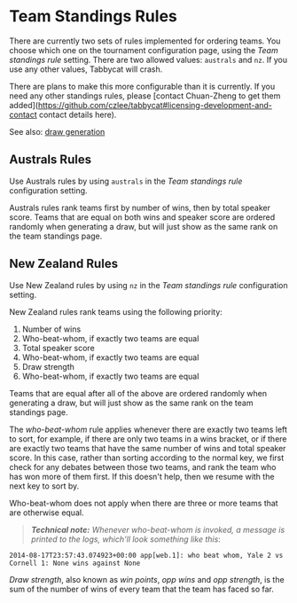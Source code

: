 # Team Standings Rules

There are currently two sets of rules implemented for ordering teams. You choose which one on the tournament configuration page, using the *Team standings rule* setting. There are two allowed values: `australs` and `nz`. If you use any other values, Tabbycat will crash.

There are plans to make this more configurable than it is currently. If you need any other standings rules, please [contact Chuan-Zheng to get them added](https://github.com/czlee/tabbycat#licensing-development-and-contact contact details here).

See also: [draw generation](draw-generation.md)

## Australs Rules

Use Australs rules by using `australs` in the *Team standings rule* configuration setting.

Australs rules rank teams first by number of wins, then by total speaker score. Teams that are equal on both wins and speaker score are ordered randomly when generating a draw, but will just show as the same rank on the team standings page.

## New Zealand Rules

Use New Zealand rules by using `nz` in the *Team standings rule* configuration setting.

New Zealand rules rank teams using the following priority:

1. Number of wins
1. Who-beat-whom, if exactly two teams are equal
1. Total speaker score
1. Who-beat-whom, if exactly two teams are equal
1. Draw strength
1. Who-beat-whom, if exactly two teams are equal

Teams that are equal after all of the above are ordered randomly when generating a draw, but will just show as the same rank on the team standings page.

The *who-beat-whom* rule applies whenever there are exactly two teams left to sort, for example, if there are only two teams in a wins bracket, or if there are exactly two teams that have the same number of wins and total speaker score. In this case, rather than sorting according to the normal key, we first check for any debates between those two teams, and rank the team who has won more of them first. If this doesn't help, then we resume with the next key to sort by.

Who-beat-whom does not apply when there are three or more teams that are otherwise equal.

> *__Technical note:__ Whenever who-beat-whom is invoked, a message is printed to the logs, which'll look something like this*:

    2014-08-17T23:57:43.074923+00:00 app[web.1]: who beat whom, Yale 2 vs Cornell 1: None wins against None

*Draw strength*, also known as *win points*, *opp wins* and *opp strength*, is the sum of the number of wins of every team that the team has faced so far.